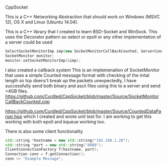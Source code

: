 CppSocket

This is a C++ Networking Abstraction that should work on Windows (MSVC 12), OS X and Linux (Ubuntu 14.04).

This is a C++ library that I created to learn BSD-Socket and WinSock. 
This uses the Decorator pattern so select or epoll or any other implementation of a server could be used

````C++
SelectSocketMonitorImp imp(new SocketMonitorCallBackCounted, ServerConnectionFactory.getConnection());
SocketMonitor monitor;
monitor.setSocketMonitorImp(&imp);
````
  
I also created a callback system
This is an implemenation of SocketMonitor that uses a simple Counted message format with checking of the
inital length so tcp doens't break up the packets unexpectedly,
I have successfully send both binary and ascii files using this to a server and send >4GB files.
https://github.com/Curdled/CppSocket/blob/master/Source/SocketMonitorCallBackCounted.cpp
  
https://github.com/Curdled/CppSocket/blob/master/Source/CountedDataParser.hpp
which I created and wrote unit test for.
I am working to get this working with both epoll and kqueue working too.


There is also some client functionality 

````C++
std::string *hostname = new std::string("192.168.1.20");
std::string *port = new std::string("8080");
ClientConnectionFactory f(hostname, port);
Connection conn = f.getConnection();
conn >> "Example Message";
````
